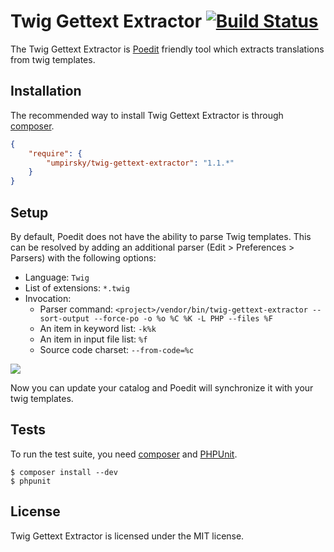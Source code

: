 Twig Gettext Extractor [![Build Status](https://secure.travis-ci.org/umpirsky/Twig-Gettext-Extractor.png?branch=master)](http://travis-ci.org/umpirsky/Twig-Gettext-Extractor)
======================

The Twig Gettext Extractor is [Poedit](http://www.poedit.net/download.php)
friendly tool which extracts translations from twig templates.

## Installation

The recommended way to install Twig Gettext Extractor is through
[composer](http://getcomposer.org).

```json
{
    "require": {
        "umpirsky/twig-gettext-extractor": "1.1.*"
    }
}
```

## Setup

By default, Poedit does not have the ability to parse Twig templates.
This can be resolved by adding an additional parser (Edit > Preferences > Parsers)
with the following options:

- Language: `Twig`
- List of extensions: `*.twig`
- Invocation:
    - Parser command: `<project>/vendor/bin/twig-gettext-extractor --sort-output --force-po -o %o %C %K -L PHP --files %F`
    - An item in keyword list: `-k%k`
    - An item in input file list: `%f`
    - Source code charset: `--from-code=%c`

<img src="http://i.imgur.com/f9px2.png" />

Now you can update your catalog and Poedit will synchronize it with your twig
templates.

## Tests

To run the test suite, you need [composer](http://getcomposer.org) and
[PHPUnit](https://github.com/sebastianbergmann/phpunit).

    $ composer install --dev
    $ phpunit

## License

Twig Gettext Extractor is licensed under the MIT license.
